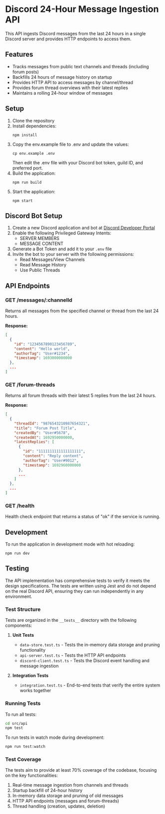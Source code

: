 # Discord 24-Hour Message Ingestion API

This API ingests Discord messages from the last 24 hours in a single Discord server and provides HTTP endpoints to access them.

## Features

- Tracks messages from public text channels and threads (including forum posts)
- Backfills 24 hours of message history on startup
- Provides HTTP API to access messages by channel/thread
- Provides forum thread overviews with their latest replies
- Maintains a rolling 24-hour window of messages

## Setup

1. Clone the repository
2. Install dependencies:
   ```
   npm install
   ```
3. Copy the env.example file to .env and update the values:
   ```
   cp env.example .env
   ```
   Then edit the .env file with your Discord bot token, guild ID, and preferred port.
4. Build the application:
   ```
   npm run build
   ```
5. Start the application:
   ```
   npm start
   ```

## Discord Bot Setup

1. Create a new Discord application and bot at [Discord Developer Portal](https://discord.com/developers/applications)
2. Enable the following Privileged Gateway Intents:
   - SERVER MEMBERS
   - MESSAGE CONTENT
3. Generate a Bot Token and add it to your `.env` file
4. Invite the bot to your server with the following permissions:
   - Read Messages/View Channels
   - Read Message History
   - Use Public Threads

## API Endpoints

### GET /messages/:channelId

Returns all messages from the specified channel or thread from the last 24 hours.

**Response:**
```json
[
  {
    "id": "1234567890123456789",
    "content": "Hello world",
    "authorTag": "User#1234",
    "timestamp": 1693000000000
  },
  ...
]
```

### GET /forum-threads

Returns all forum threads with their latest 5 replies from the last 24 hours.

**Response:**
```json
[
  {
    "threadId": "9876543210987654321",
    "title": "Forum Post Title",
    "createdBy": "User#5678",
    "createdAt": 1692950000000,
    "latestReplies": [
      {
        "id": "1111111111111111111",
        "content": "Reply content",
        "authorTag": "User#9012",
        "timestamp": 1692960000000
      },
      ...
    ]
  },
  ...
]
```

### GET /health

Health check endpoint that returns a status of "ok" if the service is running.

## Development

To run the application in development mode with hot reloading:

```
npm run dev
```

## Testing

The API implementation has comprehensive tests to verify it meets the design specifications. The tests are written using Jest and do not depend on the real Discord API, ensuring they can run independently in any environment.

### Test Structure

Tests are organized in the `__tests__` directory with the following components:

1. **Unit Tests**
   - `data-store.test.ts` - Tests the in-memory data storage and pruning functionality
   - `api-server.test.ts` - Tests the HTTP API endpoints
   - `discord-client.test.ts` - Tests the Discord event handling and message ingestion

2. **Integration Tests**
   - `integration.test.ts` - End-to-end tests that verify the entire system works together

### Running Tests

To run all tests:

```bash
cd src/api
npm test
```

To run tests in watch mode during development:

```bash
npm run test:watch
```

### Test Coverage

The tests aim to provide at least 70% coverage of the codebase, focusing on the key functionalities:

1. Real-time message ingestion from channels and threads
2. Startup backfill of 24-hour history
3. In-memory data storage and pruning of old messages
4. HTTP API endpoints (messages and forum-threads)
5. Thread handling (creation, updates, deletion) 